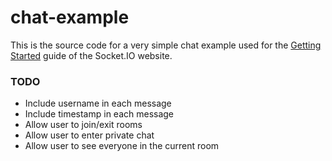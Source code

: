 # chat-example

This is the source code for a very simple chat example used for
the [Getting Started](http://socket.io/get-started/chat/) guide
of the Socket.IO website.


### TODO

- Include username in each message
- Include timestamp in each message
- Allow user to join/exit rooms
- Allow user to enter private chat
- Allow user to see everyone in the current room